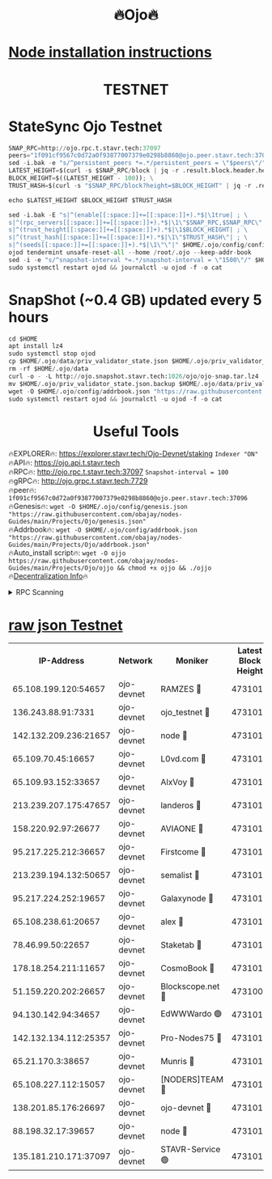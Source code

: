 <h1 align="center"> 🔥Ojo🔥</h1>

[Node installation instructions](https://github.com/obajay/nodes-Guides/tree/main/Projects/Ojo)
=

<h1 align="center"> TESTNET</h1>

# StateSync Ojo Testnet
```python
SNAP_RPC=http://ojo.rpc.t.stavr.tech:37097
peers="1f091cf9567c0d72a0f93877007379e0298b8860@ojo.peer.stavr.tech:37096"
sed -i.bak -e "s/^persistent_peers *=.*/persistent_peers = \"$peers\"/" $HOME/.ojo/config/config.toml
LATEST_HEIGHT=$(curl -s $SNAP_RPC/block | jq -r .result.block.header.height); \
BLOCK_HEIGHT=$((LATEST_HEIGHT - 100)); \
TRUST_HASH=$(curl -s "$SNAP_RPC/block?height=$BLOCK_HEIGHT" | jq -r .result.block_id.hash)

echo $LATEST_HEIGHT $BLOCK_HEIGHT $TRUST_HASH

sed -i.bak -E "s|^(enable[[:space:]]+=[[:space:]]+).*$|\1true| ; \
s|^(rpc_servers[[:space:]]+=[[:space:]]+).*$|\1\"$SNAP_RPC,$SNAP_RPC\"| ; \
s|^(trust_height[[:space:]]+=[[:space:]]+).*$|\1$BLOCK_HEIGHT| ; \
s|^(trust_hash[[:space:]]+=[[:space:]]+).*$|\1\"$TRUST_HASH\"| ; \
s|^(seeds[[:space:]]+=[[:space:]]+).*$|\1\"\"|" $HOME/.ojo/config/config.toml
ojod tendermint unsafe-reset-all --home /root/.ojo --keep-addr-book
sed -i -e "s/^snapshot-interval *=.*/snapshot-interval = \"1500\"/" $HOME/.ojo/config/app.toml
sudo systemctl restart ojod && journalctl -u ojod -f -o cat
```
# SnapShot (~0.4 GB) updated every 5 hours
```python
cd $HOME
apt install lz4
sudo systemctl stop ojod
cp $HOME/.ojo/data/priv_validator_state.json $HOME/.ojo/priv_validator_state.json.backup
rm -rf $HOME/.ojo/data
curl -o - -L http://ojo.snapshot.stavr.tech:1026/ojo/ojo-snap.tar.lz4 | lz4 -c -d - | tar -x -C $HOME/.ojo --strip-components 2
mv $HOME/.ojo/priv_validator_state.json.backup $HOME/.ojo/data/priv_validator_state.json
wget -O $HOME/.ojo/config/addrbook.json "https://raw.githubusercontent.com/obajay/nodes-Guides/main/Projects/Ojo/addrbook.json"
sudo systemctl restart ojod && journalctl -u ojod -f -o cat
```
 <h1 align="center"> Useful Tools</h1>

🔥EXPLORER🔥:        https://explorer.stavr.tech/Ojo-Devnet/staking        `Indexer "ON"` \
🔥API🔥:                     https://ojo.api.t.stavr.tech \
🔥RPC🔥:                    http://ojo.rpc.t.stavr.tech:37097              `Snapshot-interval = 100` \
🔥gRPC🔥:                  http://ojo.grpc.t.stavr.tech:7729 \
🔥peer🔥:                   `1f091cf9567c0d72a0f93877007379e0298b8860@ojo.peer.stavr.tech:37096` \
🔥Genesis🔥:    ```wget -O $HOME/.ojo/config/genesis.json "https://raw.githubusercontent.com/obajay/nodes-Guides/main/Projects/Ojo/genesis.json"``` \
🔥Addrbook🔥:    ```wget -O $HOME/.ojo/config/addrbook.json "https://raw.githubusercontent.com/obajay/nodes-Guides/main/Projects/Ojo/addrbook.json"``` \
🔥Auto_install script🔥: ```wget -O ojjo https://raw.githubusercontent.com/obajay/nodes-Guides/main/Projects/Ojo/ojjo && chmod +x ojjo && ./ojjo``` \
🔥[Decentralization Info](https://github.com/obajay/StateSync-snapshots/tree/main/Projects/Ojo/Decentralization)🔥



<details>
<summary>RPC Scanning</summary>

<h2 align="center"> We scan nodes in real time every 4 hours. And we provide the final result of RPC endpoints.
We cannot influence the operation of these nodes in any way. </h2>


```python
If Voting Power is higher than 0 --> then the Node is a validator of the network and may be subject to attack and be a potential threat to the chain.
```
```python
We marked such validators with a red symbol
```

</details>

[raw json Testnet](https://rpc-check.ojot.stavr.tech/ojot/rpc-ojot-result.json)
=


<table><tr><th>IP-Address</th><th>Network</th><th>Moniker</th><th>Latest Block Height</th><th>Earliest Block Height</th><th>Catching Up</th><th>Tx Index</th><th>Voting Power</th><th>Scan Time</th></tr><tr><td>65.108.199.120:54657</td><td>ojo-devnet</td><td>RAMZES 🔴</td><td>4731010</td><td>306156</td><td>False</td><td>on</td><td>15420</td><td>2023-12-30T12:26:15.458430356UTC</td></tr><tr><td>136.243.88.91:7331</td><td>ojo-devnet</td><td>ojo_testnet 🔴</td><td>4731011</td><td>308845</td><td>False</td><td>on</td><td>1000</td><td>2023-12-30T12:26:21.750479086UTC</td></tr><tr><td>142.132.209.236:21657</td><td>ojo-devnet</td><td>node 🔴</td><td>4731014</td><td>350001</td><td>False</td><td>on</td><td>1999</td><td>2023-12-30T12:26:37.597299691UTC</td></tr><tr><td>65.109.70.45:16657</td><td>ojo-devnet</td><td>L0vd.com 🔴</td><td>4731016</td><td>695918</td><td>False</td><td>off</td><td>998</td><td>2023-12-30T12:26:50.403184980UTC</td></tr><tr><td>65.109.93.152:33657</td><td>ojo-devnet</td><td>AlxVoy 🔴</td><td>4731014</td><td>2319801</td><td>False</td><td>on</td><td>4536782</td><td>2023-12-30T12:26:37.349919165UTC</td></tr><tr><td>213.239.207.175:47657</td><td>ojo-devnet</td><td>landeros 🔴</td><td>4731013</td><td>2714001</td><td>False</td><td>off</td><td>11083</td><td>2023-12-30T12:26:32.635094371UTC</td></tr><tr><td>158.220.92.97:26677</td><td>ojo-devnet</td><td>AVIAONE 🔴</td><td>4731013</td><td>2754001</td><td>False</td><td>on</td><td>13867</td><td>2023-12-30T12:26:32.370278449UTC</td></tr><tr><td>95.217.225.212:36657</td><td>ojo-devnet</td><td>Firstcome 🔴</td><td>4731011</td><td>2985946</td><td>False</td><td>on</td><td>13566</td><td>2023-12-30T12:26:21.493140683UTC</td></tr><tr><td>213.239.194.132:50657</td><td>ojo-devnet</td><td>semalist 🔴</td><td>4731010</td><td>3223522</td><td>False</td><td>on</td><td>19037</td><td>2023-12-30T12:26:15.717457186UTC</td></tr><tr><td>95.217.224.252:19657</td><td>ojo-devnet</td><td>Galaxynode 🔴</td><td>4731015</td><td>3685492</td><td>False</td><td>on</td><td>11888</td><td>2023-12-30T12:26:47.167212320UTC</td></tr><tr><td>65.108.238.61:20657</td><td>ojo-devnet</td><td>alex 🔴</td><td>4731010</td><td>4158001</td><td>False</td><td>on</td><td>11359</td><td>2023-12-30T12:26:15.097348283UTC</td></tr><tr><td>78.46.99.50:22657</td><td>ojo-devnet</td><td>Staketab 🔴</td><td>4731016</td><td>4254801</td><td>False</td><td>on</td><td>1276</td><td>2023-12-30T12:26:50.693675193UTC</td></tr><tr><td>178.18.254.211:11657</td><td>ojo-devnet</td><td>CosmoBook 🔴</td><td>4731014</td><td>4392001</td><td>False</td><td>off</td><td>1057</td><td>2023-12-30T12:26:39.980843067UTC</td></tr><tr><td>51.159.220.202:26657</td><td>ojo-devnet</td><td>Blockscope.net 🔴</td><td>4731009</td><td>4425001</td><td>False</td><td>on</td><td>981</td><td>2023-12-30T12:26:12.673501189UTC</td></tr><tr><td>94.130.142.94:34657</td><td>ojo-devnet</td><td>EdWWWardo 🟢</td><td>4731013</td><td>4438946</td><td>False</td><td>on</td><td>0</td><td>2023-12-30T12:26:34.972002500UTC</td></tr><tr><td>142.132.134.112:25357</td><td>ojo-devnet</td><td>Pro-Nodes75 🔴</td><td>4731010</td><td>4631010</td><td>False</td><td>on</td><td>24651</td><td>2023-12-30T12:26:18.641680409UTC</td></tr><tr><td>65.21.170.3:38657</td><td>ojo-devnet</td><td>Munris 🔴</td><td>4731011</td><td>4631011</td><td>False</td><td>off</td><td>20123</td><td>2023-12-30T12:26:21.158818126UTC</td></tr><tr><td>65.108.227.112:15057</td><td>ojo-devnet</td><td>[NODERS]TEAM 🔴</td><td>4731016</td><td>4631016</td><td>False</td><td>off</td><td>9999</td><td>2023-12-30T12:26:47.556696029UTC</td></tr><tr><td>138.201.85.176:26697</td><td>ojo-devnet</td><td>ojo-devnet 🔴</td><td>4731016</td><td>4631016</td><td>False</td><td>on</td><td>1000024000</td><td>2023-12-30T12:26:49.970605621UTC</td></tr><tr><td>88.198.32.17:39657</td><td>ojo-devnet</td><td>node 🔴</td><td>4731015</td><td>4710001</td><td>False</td><td>on</td><td>81067</td><td>2023-12-30T12:26:42.283084694UTC</td></tr><tr><td>135.181.210.171:37097</td><td>ojo-devnet</td><td>STAVR-Service 🟢</td><td>4731010</td><td>4728401</td><td>False</td><td>on</td><td>0</td><td>2023-12-30T12:26:16.359480391UTC</td></tr></table>
